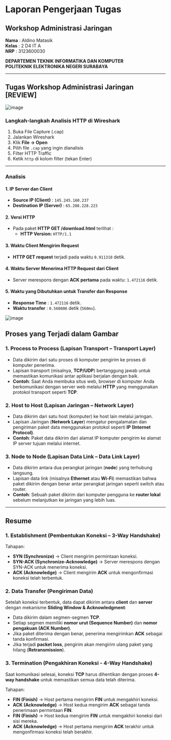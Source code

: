 # Laporan Pengerjaan Tugas

## Workshop Administrasi Jaringan

**Nama**    : Aldino Matasik  
**Kelas**    : 2 D4 IT A  
**NRP**      : 3123600030  

**DEPARTEMEN TEKNIK INFORMATIKA DAN KOMPUTER**  
**POLITEKNIK ELEKTRONIKA NEGERI SURABAYA**  

---

## Tugas Workshop Administrasi Jaringan [REVIEW]
![image](https://github.com/user-attachments/assets/7765cca1-64cc-457b-b2b9-3f27ba73cc26)


### Langkah-langkah Analisis HTTP di Wireshark  
1. Buka File Capture (.cap)
2. Jalankan Wireshark
3. Klik **File → Open**
4. Pilih file `.cap` yang ingin dianalisis
5. Filter HTTP Traffic
6. Ketik `http` di kolom filter (tekan Enter)

---

### Analisis

#### 1. IP Server dan Client  
- **Source IP (Client)** : `145.245.160.237`  
- **Destination IP (Server)** : `65.208.228.223`

#### 2. Versi HTTP  
- Pada paket **HTTP GET /download.html** terlihat :  
  - **HTTP Version:** `HTTP/1.1`

#### 3. Waktu Client Mengirim Request  
- **HTTP GET request** terjadi pada waktu `0.911310` detik.

#### 4. Waktu Server Menerima HTTP Request dari Client  
- Server merespons dengan **ACK pertama** pada waktu: `1.472116` detik.

#### 5. Waktu yang Dibutuhkan untuk Transfer dan Response  
- **Response Time** : `1.472116` detik.
- **Waktu transfer** : `0.560806` detik (`560ms`).

![image](https://github.com/user-attachments/assets/05e2d872-add3-4860-b3b9-be771a3df56d)


## Proses yang Terjadi dalam Gambar

### 1. Process to Process (Lapisan Transport – Transport Layer)  
- Data dikirim dari satu proses di komputer pengirim ke proses di komputer penerima.
- Lapisan transport (misalnya, **TCP/UDP**) bertanggung jawab untuk memastikan komunikasi antar aplikasi berjalan dengan baik.
- **Contoh**: Saat Anda membuka situs web, browser di komputer Anda berkomunikasi dengan server web melalui **HTTP** yang menggunakan protokol transport seperti **TCP**.

### 2. Host to Host (Lapisan Jaringan – Network Layer)  
- Data dikirim dari satu host (komputer) ke host lain melalui jaringan.
- Lapisan Jaringan (**Network Layer**) mengatur pengalamatan dan pengiriman paket data menggunakan protokol seperti **IP (Internet Protocol)**.
- **Contoh**: Paket data dikirim dari alamat IP komputer pengirim ke alamat IP server tujuan melalui internet.

### 3. Node to Node (Lapisan Data Link – Data Link Layer)  
- Data dikirim antara dua perangkat jaringan (**node**) yang terhubung langsung.
- Lapisan data link (misalnya **Ethernet** atau **Wi-Fi**) memastikan bahwa paket dikirim dengan benar antar perangkat jaringan seperti switch atau router.
- **Contoh**: Sebuah paket dikirim dari komputer pengguna ke **router lokal** sebelum melanjutkan ke jaringan yang lebih luas.

---

## Resume

### 1. Establishment (Pembentukan Koneksi – 3-Way Handshake)  
Tahapan:
- **SYN (Synchronize)** → Client mengirim permintaan koneksi.
- **SYN-ACK (Synchronize-Acknowledge)** → Server merespons dengan SYN-ACK untuk menerima koneksi.
- **ACK (Acknowledge)** → Client mengirim **ACK** untuk mengonfirmasi koneksi telah terbentuk.

### 2. Data Transfer (Pengiriman Data)  
Setelah koneksi terbentuk, data dapat dikirim antara **client** dan **server** dengan mekanisme **Sliding Window & Acknowledgment**:
- Data dikirim dalam segmen-segmen **TCP**.
- Setiap segmen memiliki **nomor urut (Sequence Number)** dan **nomor pengakuan (ACK Number)**.
- Jika paket diterima dengan benar, penerima mengirimkan **ACK** sebagai tanda konfirmasi.
- Jika terjadi **packet loss**, pengirim akan mengirim ulang paket yang hilang (**Retransmission**).

### 3. Termination (Pengakhiran Koneksi - 4-Way Handshake)  
Saat komunikasi selesai, koneksi **TCP** harus dihentikan dengan proses **4-way handshake** untuk memastikan semua data telah diterima.

Tahapan:
- **FIN (Finish)** → Host pertama mengirim **FIN** untuk mengakhiri koneksi.
- **ACK (Acknowledge)** → Host kedua mengirim **ACK** sebagai tanda penerimaan permintaan **FIN**.
- **FIN (Finish)** → Host kedua mengirim **FIN** untuk mengakhiri koneksi dari sisi mereka.
- **ACK (Acknowledge)** → Host pertama mengirim **ACK** terakhir untuk mengonfirmasi koneksi telah berakhir.
